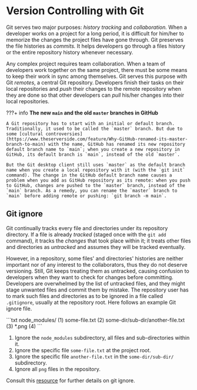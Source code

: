 # Version Controlling with Git

Git serves two major purposes: _history tracking_ and _collaboration._ When a developer works on a project for a long period, it is difficult for him/her to memorize the changes the project files have gone through. Git preserves the file histories as _commits._ It helps developers go through a files history or the entire repository history whenever necessary.

Any complex project requires team collaboration. When a team of developers work together on the same project, there must be some means to keep their work in sync among themselves. Git serves this purpose with Git _remotes_, a central Git repository. Developers finish their tasks on their local repositories and _push_ their changes to the remote repository when they are done so that other developers can _pull_ his/her changes into their local repositories.

???+ info
    **The new `main` and the old `master` branches in GitHub**

    A Git repository has to start with an initial or default branch. Traditionally, it used to be called the `master` branch. But due to some [cultural controversies](https://www.theserverside.com/feature/Why-GitHub-renamed-its-master-branch-to-main) with the name, GitHub has renamed its new repository default branch name to `main`; when you create a new repository in GitHub, its default branch is `main`, instead of the old `master`.

    But the Git desktop client still uses `master` as the default branch name when you create a local repository with it (with the `git init` command). The change in the GitHub default branch name causes a problem when you add as GitHub repository as its remote: when you push to GitHub, changes are pushed to the `master` branch, instead of the `main` branch. As a remedy, you can rename the `master` branch to `main` before adding remote or pushing: `git branch -m main`.

## Git ignore

Git continually tracks every file and directories under its repository directory. If a file is already _tracked_ (staged once with the `git add` command), it tracks the _changes_ that took place within it; it treats other files and directories as _untracked_ and assumes they will be tracked eventually.

However, in a repository, some files' and directories' histories are neither important nor of any interest to the collaborators, thus they do not deserve versioning. Still, Git keeps treating them as untracked, causing confusion to developers when they want to check for changes before committing. Developers are overwhelmed by the list of untracked files, and they might stage unwanted files and commit them by mistake. The repository user has to mark such files and directories as to be ignored in a file called `.gitignore`, usually at the repository root. Here follows an example Git ignore file.

<div class="annotate" markdown>
```txt
node_modules/ (1)
some-file.txt (2)
some-dir/sub-dir/another-file.txt (3)
*.png (4)
```
</div>

1. Ignore the `node_modules` subdirectory, all files and sub-directories within it.
2. Ignore the specific file `some-file.txt` at the project root.
3. Ignore the specific file `another-file.txt` in the `some-dir/sub-dir/` subdirectory.
4. Ignore all `png` files in the repository.

Consult this [resource](https://www.atlassian.com/git/tutorials/saving-changes/gitignore) for further details on git ignore.
